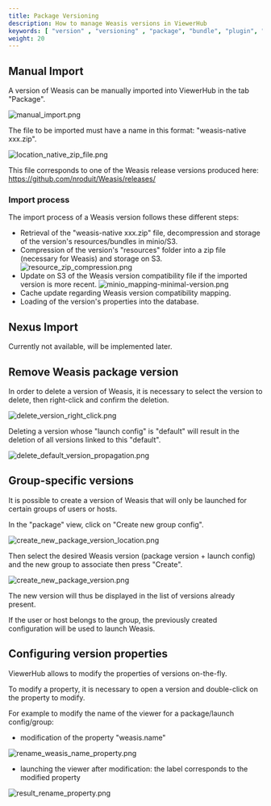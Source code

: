 ```yaml
---
title: Package Versioning
description: How to manage Weasis versions in ViewerHub
keywords: [ "version" , "versioning" , "package", "bundle", "plugin", "minio", "s3", "release"]
weight: 20
---
```


## Manual Import

A version of Weasis can be manually imported into ViewerHub in the tab "Package".

![manual_import.png](/viewer-hub/weasis_versioning/manual_import.png)

The file to be imported must have a name in this format: "weasis-native xxx.zip".

![location_native_zip_file.png](/viewer-hub/weasis_versioning/location_native_zip_file.png)

This file corresponds to one of the Weasis release versions produced here: https://github.com/nroduit/Weasis/releases/

### Import process

The import process of a Weasis version follows these different steps:
- Retrieval of the "weasis-native xxx.zip" file, decompression and storage of the version's resources/bundles in minio/S3.
- Compression of the version's "resources" folder into a zip file (necessary for Weasis) and storage on S3.
![resource_zip_compression.png](/viewer-hub/weasis_versioning/resource_zip_compression.png)
- Update on S3 of the Weasis version compatibility file if the imported version is more recent.
![minio_mapping-minimal-version.png](/viewer-hub/weasis_versioning/minio_mapping-minimal-version.png)
- Cache update regarding Weasis version compatibility mapping.
- Loading of the version's properties into the database.

## Nexus Import

Currently not available, will be implemented later.

## Remove Weasis package version

In order to delete a version of Weasis, it is necessary to select the version to delete, then right-click and confirm the deletion.

![delete_version_right_click.png](/viewer-hub/weasis_versioning/delete_version_right_click.png)

Deleting a version whose "launch config" is "default" will result in the deletion of all versions linked to this "default".

![delete_default_version_propagation.png](/viewer-hub/weasis_versioning/delete_default_version_propagation.png)

## Group-specific versions

It is possible to create a version of Weasis that will only be launched for certain groups of users or hosts.

In the "package" view, click on "Create new group config".

![create_new_package_version_location.png](/viewer-hub/weasis_versioning/create_new_package_version_location.png)

Then select the desired Weasis version (package version + launch config) and the new group to associate then press "Create".

![create_new_package_version.png](/viewer-hub/weasis_versioning/create_new_package_version.png)

The new version will thus be displayed in the list of versions already present.

If the user or host belongs to the group, the previously created configuration will be used to launch Weasis.

## Configuring version properties

ViewerHub allows to modify the properties of versions on-the-fly.

To modify a property, it is necessary to open a version and double-click on the property to modify.

For example to modify the name of the viewer for a package/launch config/group:

- modification of the property "weasis.name"

![rename_weasis_name_property.png](/viewer-hub/weasis_versioning/rename_weasis_name_property.png)

- launching the viewer after modification: the label corresponds to the modified property

![result_rename_property.png](/viewer-hub/weasis_versioning/result_rename_property.png)

